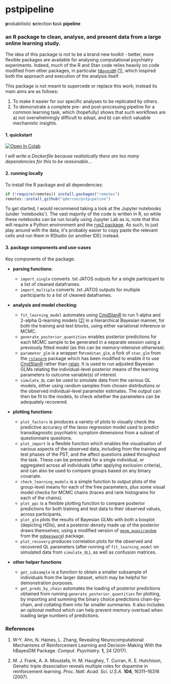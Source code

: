 # pstpipeline

**p**robabilistic **s**election **t**ask **pipeline**

### an R package to clean, analyse, and present data from a large online learning study.

The idea of this package is not to be a brand new toolkit - better, more flexible packages are available for analysing computational psychiatry experiments. Indeed, much of the R and Stan code relies heavily on code modified from other packages, in particular [```hBayesDM```](https://github.com/CCS-Lab/hBayesDM) [[1](#References)], which inspired both the approach and execution of the analysis itself. 

This package is not meant to supercede or replace this work; instead its main aims are as follows:

1.  To make it easier for our specific analyses to be replicated by others.
2.  To demonstrate a complete pre- and post-processing pipeline for a common learning task, which (hopefully) shows that such workflows are a) not overwhelmingly difficult to adopt, and b) can elicit valuable mechanistic insights.

#### 1. quickstart

[![Open In Colab](https://colab.research.google.com/assets/colab-badge.svg)](https://colab.research.google.com/github/qdercon/pstpipeline/)

*I will write a Dockerfile because realistically there are too many dependencies for this to be reasonable...*


#### 2. running locally

To install the R package and all dependencies:

```R
if (!require(remotes)) install.packages("remotes")
remotes::install_github("qdercon/pstpipeline")
```

To get started, I would recommend taking a look at the Jupyter notebooks (under 'notebooks'). The vast majority of the code is written in R, so while these notebooks can be run locally using Jupyter Lab as is, note that this will require a Python environment and the [ryp2 package](https://github.com/rpy2). As such, to just play around with the data, it's probably easier to copy paste the relevant cells and run them in RStudio (or another IDE) instead.


#### 3. package components and use-cases

Key components of the package:

- **parsing functions**:
    - ```import_single``` converts .txt JATOS outputs for a single participant to a list of cleaned dataframes.
    - ```import_multiple``` converts .txt JATOS outputs for multiple participants to a list of cleaned dataframes.


- **analysis and model checking**:
    - ```fit_learning_model``` automates using [CmdStanR](https://mc-stan.org/cmdstanr/) to run 1-alpha and 2-alpha Q-learning models [[2](#References)] in a hierarchical Bayesian manner, for both the training and test blocks, using either variational inference or MCMC.
    - ```generate_posterior_quantities``` enables posterior predictions for each MCMC sample to be generated in a separate session using a previously fitted model (as this can be memory-intensive otherwise).
    - ```parameter_glm``` is a wrapper for```cmdstan_glm```, a fork of ```stan_glm``` from the [```rstanarm```](https://github.com/stan-dev/rstanarm) package which has been modified to enable it to use [CmdStanR](https://mc-stan.org/cmdstanr/) rather than [rstan](https://cran.r-project.org/web/packages/rstan/index.html). It is used to run adjusted Bayesian GLMs relating the individual-level posterior means of the learning parameters to outcome variable(s) of interest.
    - ```simulate_QL``` can be used to simulate data from the various QL models, either using random samples from chosen distributions or the observed individual-level parameter estimates. The output can then be fit to the models, to check whether the parameters can be adequately recovered.


- **plotting functions**:
    - ```plot_factors``` is produces a variety of plots to visually check the predictive accuracy of the lasso regression model used to predict transdiagnostic psychiatric symptom dimensions from a subset of questionnaire questions.
    - ```plot_import``` is a flexible function which enables the visualisation of various aspects of the observed data, including from the training and test phases of the PST, and the affect questions asked throughout the task. These can be presented for a single individual, or aggregated across all individuals (after applying exclusion criteria), and can also be used to compare groups based on any binary covariate.
    - ```check_learning_models``` is a simple function to output plots of the group-level means for each of the free parameters, plus some visual model checks for MCMC chains (traces and rank histograms for each of the chains).
    - ```plot_ppc``` is a flexible plotting function to compare posterior predictions for both training and test data to their observed values, across participants.
    - ```plot_glm``` plots the results of Bayesian GLMs with both a boxplot (depicting HDIs), and a posterior density made up of the posterior draws themselves, using a modified version of [```geom_quasirandom```](https://www.rdocumentation.org/packages/ggbeeswarm/versions/0.5.3/topics/geom_quasirandom) from the [```ggbeeswarm```](https://github.com/eclarke/ggbeeswarm)) package.
    - ```plot_recovery``` produces correlation plots for the observed and recovered QL parameters (after running of ```fit_learning_model``` on simulated data from ```simulate_QL```), as well as confusion matrices.


- **other helper functions**
    - ```get_subsample``` is a function to obtain a smaller subsample of individuals from the larger dataset, which may be helpful for demonstration purposes.
    - ```get_preds_by_chain``` automates the loading of posterior predictions obtained from running ```generate_posterior_quantities``` for plotting, by importing and summing the binary choice predictions chain-by-chain, and collating them into far smaller summaries. It also includes an optional method which can help prevent memory overload when loading large numbers of predictions.
    


### References

1.   W-Y. Ahn, N. Haines, L. Zhang, Revealing Neurocomputational Mechanisms of Reinforcement Learning and Decision-Making With the hBayesDM Package. *Comput. Psychiatry.* **1**, 24 (2017).

2.   M. J. Frank, A. A. Moustafa, H. M. Haughey, T. Curran, K. E. Hutchison, Genetic triple dissociation reveals multiple roles for dopamine in reinforcement learning. *Proc. Natl. Acad. Sci. U.S.A.* **104**, 16311–16316 (2007).
